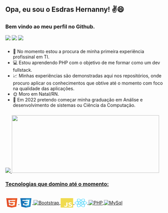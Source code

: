 ## Opa, eu sou o Esdras Hernanny! :v::smile:
### Bem vindo ao meu perfil no Github.

<div> 
  <a href = "mailto:esdrashernannym@gmail.com"><img src="https://img.shields.io/badge/Gmail-D14836?style=for-the-badge&logo=gmail&logoColor=white" target="_blank"></a>
  <a href="https://www.linkedin.com/in/esdras-hernanny/" target="_blank"><img src="https://img.shields.io/badge/-LinkedIn-%230077B5?style=for-the-badge&logo=linkedin&logoColor=white" target="_blank"></a>
  <a href="https://api.whatsapp.com/send?phone=5584981502979&text=Ol%C3%A1%2C%20me%20mande%20uma%20menssagem%2C%20podemos%20construir%20muita%20coisa%20juntos!" target="_blank"><img src="https://img.shields.io/badge/WhatsApp-25D366?style=for-the-badge&logo=whatsapp&logoColor=white" target="_blank"></a>
</div>

###
###



- 🔭 No momento estou a procura de minha primeira experiência profissinal em TI.
- :computer: Estou aprendendo PHP com o objetivo de me formar como um dev fullstack.
- :chart_with_upwards_trend: Minhas experiências são demonstradas aqui nos repositórios, onde procuro aplicar os conhecimentos que obtive até o momento com foco na qualidade das aplicações.
- :sun_with_face: Moro em Natal/RN.
- :blue_book: Em 2022 pretendo começar minha graduação em Análise e desenvolvimento de sistemas ou Ciência da Computação.

###
###
<div>
  <a href="https://github.com/Esdras-Hernanny">
  <img height="180em" src="https://github-readme-stats.vercel.app/api?username=Esdras-Hernanny&show_icons=true&theme=dracula&include_all_commits=true&count_private=true"/>
  <img height="180em" width="460em" src="https://github-readme-stats.vercel.app/api/top-langs/?username=Esdras-Hernanny&layout=compact&langs_count12&theme=dracula"/>
</div>
  
 ### Tecnologias que domino até o momento:
<div style="display: inline_block"><br>
  <img align="center" alt="HTML" height="30" width="40" src="https://raw.githubusercontent.com/devicons/devicon/master/icons/html5/html5-original.svg">
  <img align="center" alt="CSS" height="30" width="40" src="https://raw.githubusercontent.com/devicons/devicon/master/icons/css3/css3-original.svg">
  <img align="center" alt="Bootstrap" height="30" width="40" src="https://cdn.jsdelivr.net/gh/devicons/devicon/icons/bootstrap/bootstrap-original.svg">
  <img align="center" alt="Js" height="30" width="40" src="https://raw.githubusercontent.com/devicons/devicon/master/icons/javascript/javascript-plain.svg">
  <img align="center" alt="React" height="30" width="40" src="https://raw.githubusercontent.com/devicons/devicon/master/icons/react/react-original.svg">
  <img align="center" alt="PHP" height="30" width="40" src="https://cdn.jsdelivr.net/gh/devicons/devicon/icons/php/php-original.svg">
  <img align="center" alt="MySql" height="30" width="40" src="https://cdn.jsdelivr.net/gh/devicons/devicon/icons/mysql/mysql-original-wordmark.svg">
</div>

##
 

